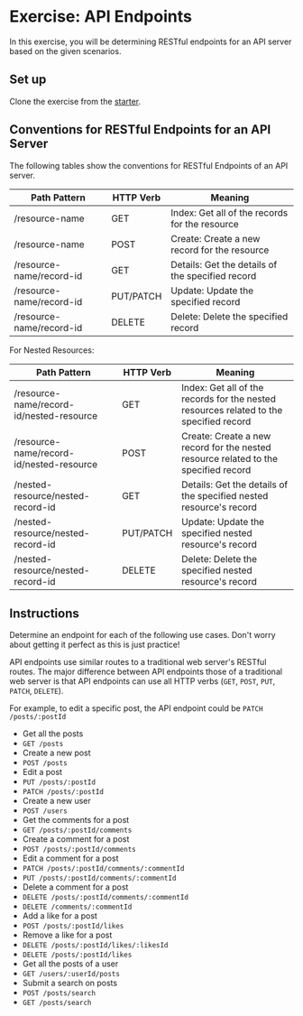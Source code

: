 # Exercise: API Endpoints

In this exercise, you will be determining RESTful endpoints for an API server
based on the given scenarios.

## Set up

Clone the exercise from the [starter].

## Conventions for RESTful Endpoints for an API Server

The following tables show the conventions for RESTful Endpoints of an API
server.

| Path Pattern             | HTTP Verb | Meaning                                          |
| ------------------------ | --------- | ------------------------------------------------ |
| /resource-name           | GET       | Index: Get all of the records for the resource   |
| /resource-name           | POST      | Create: Create a new record for the resource     |
| /resource-name/record-id | GET       | Details: Get the details of the specified record |
| /resource-name/record-id | PUT/PATCH | Update: Update the specified record              |
| /resource-name/record-id | DELETE    | Delete: Delete the specified record              |

For Nested Resources:

| Path Pattern                             | HTTP Verb | Meaning                                                                                |
| ---------------------------------------- | --------- | -------------------------------------------------------------------------------------- |
| /resource-name/record-id/nested-resource | GET       | Index: Get all of the records for the nested resources related to the specified record |
| /resource-name/record-id/nested-resource | POST      | Create: Create a new record for the nested resource related to the specified record    |
| /nested-resource/nested-record-id        | GET       | Details: Get the details of the specified nested resource's record                     |
| /nested-resource/nested-record-id        | PUT/PATCH | Update: Update the specified nested resource's record                                  |
| /nested-resource/nested-record-id        | DELETE    | Delete: Delete the specified nested resource's record                                  |

## Instructions

Determine an endpoint for each of the following use cases. Don't worry about
getting it perfect as this is just practice!

API endpoints use similar routes to a traditional web server's RESTful routes.
The major difference between API endpoints those of a traditional web server is
that API endpoints can use all HTTP verbs (`GET`, `POST`, `PUT`, `PATCH`,
`DELETE`).

For example, to edit a specific post, the API endpoint could be
`PATCH /posts/:postId`

- Get all the posts
- `GET /posts`
- Create a new post
- `POST /posts`
- Edit a post
- `PUT /posts/:postId`
- `PATCH /posts/:postId`
- Create a new user
- `POST /users`
- Get the comments for a post
- `GET /posts/:postId/comments`
- Create a comment for a post
- `POST /posts/:postId/comments`
- Edit a comment for a post
- `PATCH /posts/:postId/comments/:commentId`
- `PUT /posts/:postId/comments/:commentId`
- Delete a comment for a post
- `DELETE /posts/:postId/comments/:commentId`
- `DELETE /comments/:commentId`
- Add a like for a post
- `POST /posts/:postId/likes`
- Remove a like for a post
- `DELETE /posts/:postId/likes/:likesId`
- `DELETE /posts/:postId/likes`
- Get all the posts of a user
- `GET /users/:userId/posts`
- Submit a search on posts
- `POST /posts/search`
- `GET /posts/search`

[starter]: https://github.com/appacademy/practice-for-week-08-creating-api-docs
